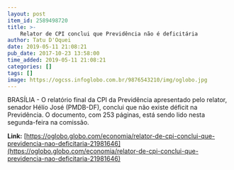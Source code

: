 ```yaml
---
layout: post
item_id: 2589498720
title: >-
    Relator de CPI conclui que Previdência não é deficitária
author: Tatu D'Oquei
date: 2019-05-11 21:08:21
pub_date: 2017-10-23 13:58:00
time_added: 2019-05-11 21:08:21
categories: []
tags: []
image: https://ogcss.infoglobo.com.br/9876543210/img/oglobo.jpg
---
```


BRASÍLIA - O relatório final da CPI da Previdência apresentado pelo relator, senador Hélío José (PMDB-DF), conclui que não existe déficit na Previdência. O documento, com 253 páginas, está sendo lido nesta segunda-feira na comissão.

**Link:** [https://oglobo.globo.com/economia/relator-de-cpi-conclui-que-previdencia-nao-deficitaria-21981646](https://oglobo.globo.com/economia/relator-de-cpi-conclui-que-previdencia-nao-deficitaria-21981646)

